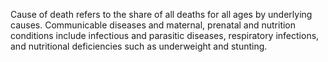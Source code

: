 Cause of death refers to the share of all deaths for all ages by underlying causes. Communicable diseases and maternal, prenatal and nutrition conditions include infectious and parasitic diseases, respiratory infections, and nutritional deficiencies such as underweight and stunting.